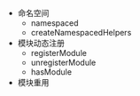 - 命名空间
  - namespaced
  - createNamespacedHelpers 
- 模块动态注册
  - registerModule
  - unregisterModule
  - hasModule
- 模块重用
